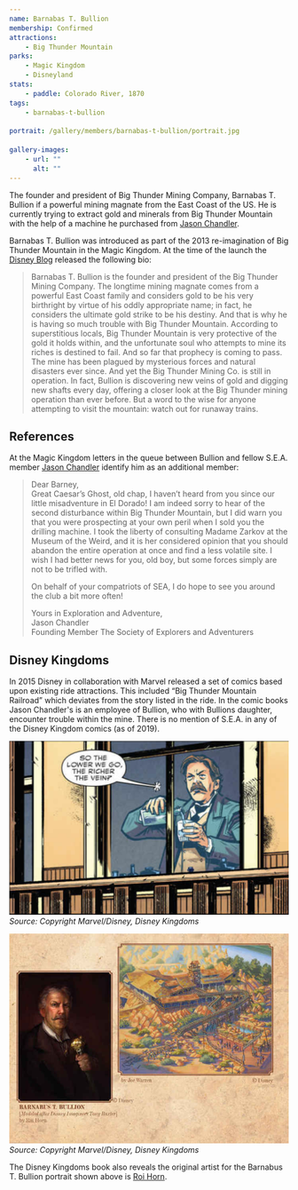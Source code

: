 ```yaml
---
name: Barnabas T. Bullion
membership: Confirmed
attractions:
    - Big Thunder Mountain
parks:
    - Magic Kingdom
    - Disneyland
stats:
    - paddle: Colorado River, 1870
tags:
    - barnabas-t-bullion

portrait: /gallery/members/barnabas-t-bullion/portrait.jpg

gallery-images:
    - url: ""
      alt: ""
---
```


The founder and president of Big Thunder Mining Company, Barnabas T. Bullion if a powerful mining magnate from the East Coast of the US. He is currently trying to extract gold and minerals from Big Thunder Mountain with the help of a machine he purchased from [Jason Chandler](/members/jason-chandler).

Barnabas T. Bullion was introduced as part of the 2013 re-imagination of Big Thunder Mountain in the Magic Kingdom. At the time of the launch the [Disney Blog](https://disneyparks.disney.go.com/blog/2012/11/walt-disney-imagineers-unveil-the-backstory-of-barnabas-t-bullion-prioprietor-and-president-of-big-thunder-mining-company/) released the following bio:

> Barnabas T. Bullion is the founder and president of the Big Thunder Mining Company. The longtime mining magnate comes from a powerful East Coast family and considers gold to be his very birthright by virtue of his oddly appropriate name; in fact, he considers the ultimate gold strike to be his destiny. And that is why he is having so much trouble with Big Thunder Mountain. According to superstitious locals, Big Thunder Mountain is very protective of the gold it holds within, and the unfortunate soul who attempts to mine its riches is destined to fail. And so far that prophecy is coming to pass. The mine has been plagued by mysterious forces and natural disasters ever since. And yet the Big Thunder Mining Co. is still in operation. In fact, Bullion is discovering new veins of gold and digging new shafts every day, offering a closer look at the Big Thunder mining operation than ever before. But a word to the wise for anyone attempting to visit the mountain: watch out for runaway trains.

## References

At the Magic Kingdom letters in the queue between Bullion and fellow S.E.A. member [Jason Chandler](/members/jason-chandler) identify him as an additional member:

<blockquote class="letter">
	<p>
		Dear Barney,<br/>
		Great Caesar’s Ghost, old chap, I haven’t heard from you since our little misadventure in El Dorado! I am indeed sorry to hear of the second disturbance within Big Thunder Mountain, but I did warn you that you were prospecting at your own peril when I sold you the drilling machine. I took the liberty of consulting Madame Zarkov at the Museum of the Weird, and it is her considered opinion that you should abandon the entire operation at once and find a less volatile site. I wish I had better news for you, old boy, but some forces simply are not to be trifled with.
	</p>
	<p>On behalf of your compatriots of SEA, I do hope to see you around the club a bit more often!</p>
	<p>
		Yours in Exploration and Adventure,<br/>
		Jason Chandler<br/>
		Founding Member The Society of Explorers and Adventurers
	</p>
</blockquote>

## Disney Kingdoms

In 2015 Disney in collaboration with Marvel released a set of comics based upon existing ride attractions. This included “Big Thunder Mountain Railroad” which deviates from the story listed in the ride. In the comic books Jason Chandler's is an employee of Bullion, who with Bullions daughter, encounter trouble within the mine. There is no mention of S.E.A. in any of the Disney Kingdom comics (as of 2019).

![The portrayal of Barnabas T. Bullion in the Disney Kingdoms series](/gallery/members/barnabas-t-bullion/disney-kingdoms-barnabas-t-bullion.png)
_Source: Copyright Marvel/Disney, Disney Kingdoms_

![The portrayal of Barnabas T. Bullion in the Disney Kingdoms series](/gallery/members/barnabas-t-bullion/disney-kingdoms-barnabus-t-bullion.jpeg)
_Source: Copyright Marvel/Disney, Disney Kingdoms_

The Disney Kingdoms book also reveals the original artist for the Barnabus T. Bullion portrait shown above is <a href="https://www.roihorn.com" target="_blank">Roi Horn</a>.
